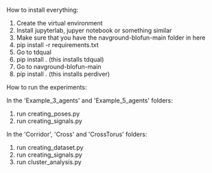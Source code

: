 How to install everything:

1. Create the virtual environment
2. Install jupyterlab, jupyer notebook or something similar
3. Make sure that you have the navground-blofun-main folder in here
4. pip install -r requirements.txt
5. Go to tdqual
6. pip install . (this installs tdqual)
7. Go to navground-blofun-main
8. pip install . (this installs perdiver)

How to run the experiments:

In the 'Example_3_agents' and 'Example_5_agents' folders:

1. run creating_poses.py
2. run creating_signals.py

In the 'Corridor', 'Cross' and 'CrossTorus' folders:

1. run creating_dataset.py
2. run creating_signals.py
3. run cluster_analysis.py
